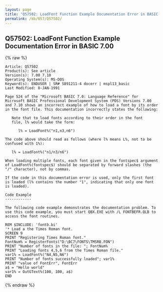 ```yaml
---
layout: page
title: "Q57502: LoadFont Function Example Documentation Error in BASIC 7.00"
permalink: /kb/057/Q57502/
---
```


## Q57502: LoadFont Function Example Documentation Error in BASIC 7.00

{% raw %}

	Article: Q57502
	Product(s): See article
	Version(s): 7.00 7.10
	Operating System(s): MS-DOS
	Keyword(s): ENDUSER | SR# S891211-4 docerr | mspl13_basic
	Last Modified: 8-JAN-1991
	
	Page 524 of the "Microsoft BASIC 7.0: Language Reference" for
	Microsoft BASIC Professional Development System (PDS) Versions 7.00
	and 7.10 shows an incorrect example of how to load a font by its order
	in the font file. This documentation incorrectly states the following:
	
	   Note that to load fonts according to their order in the font
	   file, l% would take the form:
	
	      l% = LoadFont%("n1,n3,n6")
	
	The code above should read as follows (where l% means L%, not to be
	confused with 1%):
	
	   l% = LoadFont%("n1/n3/n6")
	
	When loading multiple fonts, each font given in the fontspec$ argument
	of LoadFont%(fontspec$) should be separated by forward slashes (the
	"/" character), not by commas.
	
	If the code in this documentation error is used, only the first font
	is loaded (l% contains the number "1", indicating that only one font
	is loaded).
	
	Code Example
	------------
	
	The following code example demonstrates the documentation problem. To
	use this code example, you must start QBX.EXE with /L FONTBEFR.QLB to
	access the font routines.
	
	REM $INCLUDE: 'fontb.bi'
	'* Load a the Times Roman font.
	SCREEN 9
	PRINT "Registering Times Roman font."
	FontNum% = RegisterFonts("D:\BC7\FONTS\TMSRB.FON")
	PRINT "Number of fonts in the file: "; FontNum%
	PRINT "Loading fonts 4,5,6 from the Times Roman file."
	var1% = LoadFont%("N4,N5,N6")
	PRINT "Number of fonts successfully loaded"; var1%
	PRINT "value of FontErr", FontErr
	a$ = "Hello world"
	var1% = OutGText%(100, 100, a$)
	END

{% endraw %}
